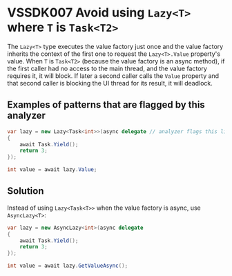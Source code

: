 # VSSDK007 Avoid using `Lazy<T>` where `T` is `Task<T2>`

The `Lazy<T>` type executes the value factory just once and
the value factory inherits the context of the first one to request the
`Lazy<T>.Value` property's value.
When `T` is `Task<T2>` (because the value factory is an async method),
if the first caller had no access to the main thread, and the value factory
requires it, it will block. If later a second caller calls the `Value` property
and that second caller is blocking the UI thread for its result, it will deadlock. 

## Examples of patterns that are flagged by this analyzer

```csharp
var lazy = new Lazy<Task<int>>(async delegate // analyzer flags this line
{
    await Task.Yield();
    return 3;
});

int value = await lazy.Value;
```

## Solution

Instead of using `Lazy<Task<T>>` when the value factory is async, use `AsyncLazy<T>`:

```csharp
var lazy = new AsyncLazy<int>(async delegate
{
    await Task.Yield();
    return 3;
});

int value = await lazy.GetValueAsync();
```
